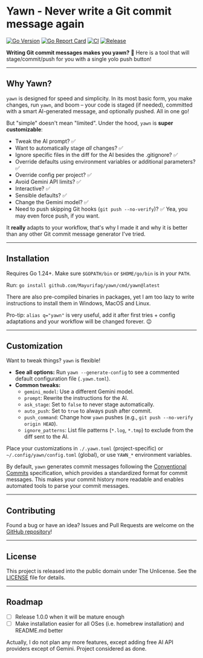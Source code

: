 # Yawn - Never write a Git commit message again

[![Go Version](https://img.shields.io/github/go-mod/go-version/Mayurifag/yawn)](https://github.com/Mayurifag/yawn/blob/main/go.mod)
[![Go Report Card](https://goreportcard.com/badge/github.com/Mayurifag/yawn)](https://goreportcard.com/report/github.com/Mayurifag/yawn)
[![CI](https://github.com/Mayurifag/yawn/actions/workflows/ci.yml/badge.svg)](https://github.com/Mayurifag/yawn/actions/workflows/ci.yml)
[![Release](https://github.com/Mayurifag/yawn/actions/workflows/release.yml/badge.svg)](https://github.com/Mayurifag/yawn/actions/workflows/release.yml)

**Writing Git commit messages makes you yawn?** 🥱 Here is a tool that will stage/commit/push for you with a single yolo push button!

---

## Why Yawn?

`yawn` is designed for speed and simplicity. In its most basic form, you make changes, run `yawn`, and boom – your code is staged (if needed), committed with a smart AI-generated message, and optionally pushed. All in one go!

But "simple" doesn't mean "limited". Under the hood, `yawn` is **super customizable**:

*   Tweak the AI prompt? ✅
*   Want to automatically stage *all* changes? ✅
*   Ignore specific files in the diff for the AI besides the .gitignore? ✅
*   Override defaults using environment variables or additional parameters? ✅
*   Override config per project? ✅
*   Avoid Gemini API limits? ✅
*   Interactive? ✅
*   Sensible defaults? ✅
*   Change the Gemini model? ✅
*   Need to push skipping Git hooks (`git push --no-verify`)? ✅ Yea, you may even force push, if you want.

It **really** adapts to your workflow, that's why I made it and why it is better
than any other Git commit message generator I've tried.

---

## Installation

Requires Go 1.24+. Make sure `$GOPATH/bin` or `$HOME/go/bin` is in your `PATH`.

Run: `go install github.com/Mayurifag/yawn/cmd/yawn@latest`

There are also pre-compiled binaries in packages, yet I am too lazy to write
instructions to install them in Windows, MacOS and Linux.

Pro-tip: `alias q="yawn"` is very useful, add it after first tries + config
adaptations and your workflow will be changed forever. 😉

---

## Customization

Want to tweak things? `yawn` is flexible!

*   **See all options:** Run `yawn --generate-config` to see a commented default configuration file (`.yawn.toml`).
*   **Common tweaks:**
    *   `gemini_model`: Use a different Gemini model.
    *   `prompt`: Rewrite the instructions for the AI.
    *   `ask_stage`: Set to `false` to never stage automatically.
    *   `auto_push`: Set to `true` to always push after commit.
    *   `push_command`: Change how `yawn` pushes (e.g., `git push --no-verify origin HEAD`).
    *   `ignore_patterns`: List file patterns (`*.log`, `*.tmp`) to exclude from the diff sent to the AI.

Place your customizations in `./.yawn.toml` (project-specific) or `~/.config/yawn/config.toml` (global), or use `YAWN_*` environment variables.

By default, `yawn` generates commit messages following the [Conventional Commits](https://www.conventionalcommits.org/en/v1.0.0/) specification, which provides a standardized format for commit messages. This makes your commit history more readable and enables automated tools to parse your commit messages.

---

## Contributing

Found a bug or have an idea? Issues and Pull Requests are welcome on the [GitHub repository](https://github.com/Mayurifag/yawn)!

---

## License

This project is released into the public domain under The Unlicense. See the [LICENSE](LICENSE) file for details.

---

## Roadmap

* [ ] Release 1.0.0 when it will be mature enough
* [ ] Make installation easier for all OSes (i.e. homebrew installation) and README.md better

Actually, I do not plan any more features, except adding free AI API providers except of Gemini. Project considered as done.
